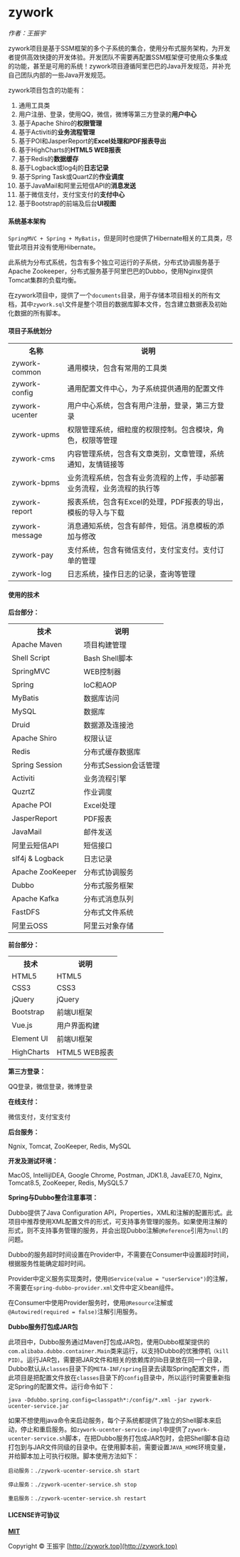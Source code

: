 # zywork

*作者：王振宇*

zywork项目是基于SSM框架的多个子系统的集合，使用分布式服务架构，为开发者提供高效快捷的开发体验。开发团队不需要再配置SSM框架便可使用众多集成的功能，甚至是可用的系统！zywork项目遵循阿里巴巴的Java开发规范，并补充自己团队内部的一些Java开发规范。

zywork项目包含的功能有：

1. 通用工具类
2. 用户注册、登录，使用QQ，微信，微博等第三方登录的**用户中心**
3. 基于Apache Shiro的**权限管理**
4. 基于Activiti的**业务流程管理**
5. 基于POI和JasperReport的**Excel处理和PDF报表导出**
6. 基于HighCharts的**HTML5 WEB报表**
7. 基于Redis的**数据缓存**
8. 基于Logback或log4j的**日志记录**
9. 基于Spring Task或QuartZ的**作业调度**
10. 基于JavaMail和阿里云短信API的**消息发送**
11. 基于微信支付，支付宝支付的**支付中心**
12. 基于Bootstrap的前端及后台**UI视图**

#### 系统基本架构 
```SpringMVC + Spring + MyBatis```，但是同时也提供了Hibernate相关的工具类，尽管此项目并没有使用Hibernate。

此系统为分布式系统，包含有多个独立可运行的子系统，分布式协调服务基于Apache Zookeeper，分布式服务基于阿里巴巴的Dubbo，使用Nginx提供Tomcat集群的负载均衡。

在zywork项目中，提供了一个```documents```目录，用于存储本项目相关的所有文档，其中```zywork.sql```文件是整个项目的数据库脚本文件，包含建立数据表及初始化数据的所有脚本。

#### 项目子系统划分
<table>
	<tbody>
		<tr>
			<th>名称</th>
			<th>说明</th>
		</tr>
		<tr>
			<td>zywork-common</td>
			<td>通用模块，包含有常用的工具类</td>
		</tr>
		<tr>
			<td>zywork-config</td>
			<td>通用配置文件中心，为子系统提供通用的配置文件</td>
		</tr>
		<tr>
			<td>zywork-ucenter</td>
			<td>用户中心系统，包含有用户注册，登录，第三方登录</td>
		</tr>
		<tr>
			<td>zywork-upms</td>
			<td>权限管理系统，细粒度的权限控制。包含模块，角色，权限等管理</td>
		</tr>
		<tr>
			<td>zywork-cms</td>
			<td>内容管理系统，包含有文章类别，文章管理，系统通知，友情链接等</td>
		</tr>
		<tr>
			<td>zywork-bpms</td>
			<td>
			业务流程系统，包含有业务流程的上传，手动部署业务流程，业务流程的执行等			</td>
		</tr>
		<tr>
			<td>zywork-report</td>
			<td>
			报表系统，包含有Excel的处理，PDF报表的导出，模板的导入与下载
			</td>
		</tr>
		<tr>
			<td>zywork-message</td>
			<td>消息通知系统，包含有邮件，短信。消息模板的添加与修改</td>
		</tr>
		<tr>
			<td>zywork-pay</td>
			<td>支付系统，包含有微信支付，支付宝支付。支付订单的管理</td>
		</tr>
		<tr>
			<td>zywork-log</td>
			<td>日志系统，操作日志的记录，查询等管理</td>
		</tr>
	</tbody>
</table>

#### 使用的技术

**后台部分：**

<table>
	<tbody>
		<tr>
			<th>技术</th>
			<th>说明</th>
		</tr>
		<tr>
			<td>Apache Maven</td>
			<td>项目构建管理</td>
		</tr>
		<tr>
			<td>Shell Script</td>
			<td>Bash Shell脚本</td>
		</tr>
		<tr>
			<td>SpringMVC</td>
			<td>WEB控制器</td>
		</tr>
		<tr>
			<td>Spring</td>
			<td>IoC和AOP</td>
		</tr>
		<tr>
			<td>MyBatis</td>
			<td>数据库访问</td>
		</tr>
		<tr>
			<td>MySQL</td>
			<td>数据库</td>
		</tr>
		<tr>
			<td>Druid</td>
			<td>数据源及连接池</td>
		</tr>
		<tr>
			<td>Apache Shiro</td>
			<td>权限认证</td>
		</tr>
		<tr>
			<td>Redis</td>
			<td>分布式缓存数据库</td>
		</tr>
		<tr>
			<td>Spring Session</td>
			<td>分布式Session会话管理</td>
		</tr>
		<tr>
			<td>Activiti</td>
			<td>业务流程引擎</td>
		</tr>
		<tr>
			<td>QuzrtZ</td>
			<td>作业调度</td>
		</tr>
		<tr>
			<td>Apache POI</td>
			<td>Excel处理</td>
		</tr>
		<tr>
			<td>JasperReport</td>
			<td>PDF报表</td>
		</tr>
		<tr>
			<td>JavaMail</td>
			<td>邮件发送</td>
		</tr>
		<tr>
			<td>阿里云短信API</td>
			<td>短信接口</td>
		</tr>
		<tr>
			<td>slf4j & Logback</td>
			<td>日志记录</td>
		</tr>
		<tr>
			<td>Apache ZooKeeper</td>
			<td>分布式协调服务</td>
		</tr>
		<tr>
			<td>Dubbo</td>
			<td>分布式服务框架</td>
		</tr>
		<tr>
			<td>Apache Kafka</td>
			<td>分布式消息队列</td>
		</tr>
		<tr>
			<td>FastDFS</td>
			<td>分布式文件系统</td>
		</tr>
		<tr>
			<td>阿里云OSS</td>
			<td>阿里云对象存储</td>
		</tr>
	</tbody>
</table>

**前台部分：**

<table>
	<tbody>
		<tr>
			<th>技术</th>
			<th>说明</th>
		</tr>
		<tr>
			<td>HTML5</td>
			<td>HTML5</td>
		</tr>
		<tr>
			<td>CSS3</td>
			<td>CSS3</td>
		</tr>
		<tr>
			<td>jQuery</td>
			<td>jQuery</td>
		</tr>
		<tr>
			<td>Bootstrap</td>
			<td>前端UI框架</td>
		</tr>
		<tr>
			<td>Vue.js</td>
			<td>用户界面构建</td>
		</tr>
		<tr>
			<td>Element UI</td>
			<td>前端UI框架</td>
		</tr>
		<tr>
			<td>HighCharts</td>
			<td>HTML5 WEB报表</td>
		</tr>
	</tbody>
</table>

**第三方登录：**

QQ登录，微信登录，微博登录

**在线支付：**

微信支付，支付宝支付

**后台服务：**

Ngnix, Tomcat, ZooKeeper, Redis, MySQL

**开发及测试环境：**

MacOS, IntellijIDEA, Google Chrome, Postman, JDK1.8, JavaEE7.0, Nginx, Tomcat8.5, ZooKeeper, Redis, MySQL5.7

**Spring与Dubbo整合注意事项：**

Dubbo提供了Java Configuration API，Properties，XML和注解的配置形式。此项目中推荐使用XML配置文件的形式，可支持事务管理的服务。如果使用注解的形式，则不支持事务管理的服务，并会出现Dubbo注解```@Reference```引用为```null```的问题。

Dubbo的服务超时时间设置在Provider中，不需要在Consumer中设置超时时间，根据服务性能确定超时时间。

Provider中定义服务实现类时，使用```@Service(value = "userService")```的注解，不需要在```spring-dubbo-provider.xml```文件中定义bean组件。

在Consumer中使用Provider服务时，使用```@Resource```注解或```@Autowired(required = false)```注解引用服务。

**Dubbo服务打包成JAR包**

此项目中，Dubbo服务通过Maven打包成JAR包，使用Dubbo框架提供的```com.alibaba.dubbo.container.Main```类来运行，以支持Dubbo的优雅停机```（kill PID）```。运行JAR包，需要把JAR文件和相关的依赖库的lib目录放在同一个目录，Dubbo默认从```classes```目录下的```META-INF/spring```目录去读取Spring配置文件，而此项目是把配置文件放在```classes```目录下的```config```目录中，所以运行时需要重新指定Spring的配置文件。运行命令如下：

```java -Ddubbo.spring.config=classpath*:/config/*.xml -jar zywork-ucenter-service.jar```


如果不想使用java命令来启动服务，每个子系统都提供了独立的Shell脚本来启动，停止和重启服务。如```zywork-ucenter-service-impl```中提供了```zywork-ucenter-service.sh```脚本，在把Dubbo服务打包成JAR包时，会把Shell脚本自动打包到与JAR文件同级的目录中。在使用脚本前，需要设置```JAVA_HOME```环境变量，并给脚本加上可执行权限。脚本使用方法如下：

```
启动服务：./zywork-ucenter-service.sh start

停止服务：./zywork-ucenter-service.sh stop

重启服务：./zywork-ucenter-service.sh restart

```

#### LICENSE许可协议

**[MIT](https://github.com/GZWgssmart/zywork/blob/master/LICENSE)**

Copyright &copy; 王振宇 [http://zywork.top](http://zywork.top)